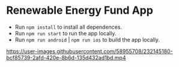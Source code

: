 # Renewable Energy Fund App

- Run `npm install` to install all dependences.
- Run `npm run start` to run the app locally.
- Run `npm run android` | `npm run ios` to build the app locally.

https://user-images.githubusercontent.com/58955708/232145180-bcf85739-2afd-420e-8b6d-135d432ad1bd.mp4
